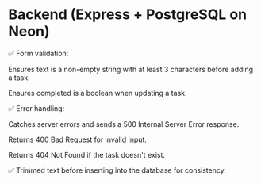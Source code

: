 # Backend (Express + PostgreSQL on Neon)

✅ Form validation:

Ensures text is a non-empty string with at least 3 characters before adding a task.

Ensures completed is a boolean when updating a task.

✅ Error handling:

Catches server errors and sends a 500 Internal Server Error response.

Returns 400 Bad Request for invalid input.

Returns 404 Not Found if the task doesn't exist.

✅ Trimmed text before inserting into the database for consistency.